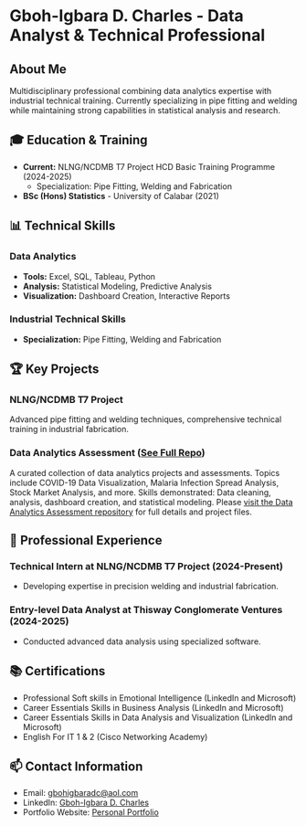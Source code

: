 # Gboh-Igbara D. Charles - Data Analyst & Technical Professional

## About Me
Multidisciplinary professional combining data analytics expertise with industrial technical training. Currently specializing in pipe fitting and welding while maintaining strong capabilities in statistical analysis and research.

## 🎓 Education & Training
- **Current:** NLNG/NCDMB T7 Project HCD Basic Training Programme (2024-2025)
  - Specialization: Pipe Fitting, Welding and Fabrication
- **BSc (Hons) Statistics** - University of Calabar (2021)

## 📊 Technical Skills
### Data Analytics
- **Tools:** Excel, SQL, Tableau, Python
- **Analysis:** Statistical Modeling, Predictive Analysis
- **Visualization:** Dashboard Creation, Interactive Reports

### Industrial Technical Skills
- **Specialization:** Pipe Fitting, Welding and Fabrication

## 🏆 Key Projects

### NLNG/NCDMB T7 Project
Advanced pipe fitting and welding techniques, comprehensive technical training in industrial fabrication.

### Data Analytics Assessment ([See Full Repo](https://github.com/gbohigbaradc/DataAnalytics_Assessment))
A curated collection of data analytics projects and assessments.
Topics include COVID-19 Data Visualization, Malaria Infection Spread Analysis, Stock Market Analysis, and more.
Skills demonstrated: Data cleaning, analysis, dashboard creation, and statistical modeling.
Please [visit the Data Analytics Assessment repository](https://github.com/gbohigbaradc/DataAnalytics_Assessment) for full details and project files.

## 💼 Professional Experience

### Technical Intern at NLNG/NCDMB T7 Project (2024-Present)
- Developing expertise in precision welding and industrial fabrication.

### Entry-level Data Analyst at Thisway Conglomerate Ventures (2024-2025)
- Conducted advanced data analysis using specialized software.

## 📚 Certifications
- Professional Soft skills in Emotional Intelligence (LinkedIn and Microsoft)
- Career Essentials Skills in Business Analysis (LinkedIn and Microsoft)
- Career Essentials Skills in Data Analysis and Visualization (LinkedIn and Microsoft)
- English For IT 1 & 2 (Cisco Networking Academy)

## 📫 Contact Information
- Email: gbohigbaradc@aol.com
- LinkedIn: [Gboh-Igbara D. Charles](https://www.linkedin.com/in/gboh-igbara-d-charles-3287041b2)
- Portfolio Website: [Personal Portfolio](https://gbohigbaradc.wixsite.com/zhero-trybe-ventures)
